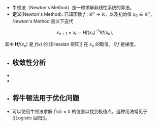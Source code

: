 - 牛顿法（Newton's Method）是一种求解非线性系统的算法。
- **定义**(Newton's Method). 已知函数 $f:\mathbb{R}^n \rightarrow \mathbb{R}$，以及初始值 $x_0 \in \mathbb{R}^n$，Newton's Method 是以下迭代

$$
x_{n+1} = x_n - \mathbf{H}f(x_n)^{-1} \nabla f(x_n),
$$

其中 $\mathbf{H}f(x_n)$ 是 $f(x)$ 的 [[Hessian 矩阵]] 在 $x_n$ 的取值，$\nabla f$ 是梯度。

- ## 收敛性分析
-
-
- ## 将牛顿法用于优化问题
- 可以使用牛顿法求解 $f^{\prime}(x) = 0$ 的位置以找到极值点，这种用法常见于 [[Logistic 回归]]。
